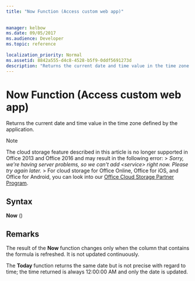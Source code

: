 ```yaml
---
title: "Now Function (Access custom web app)"
 
 
manager: kelbow
ms.date: 09/05/2017
ms.audience: Developer
ms.topic: reference
  
localization_priority: Normal
ms.assetid: 8842a555-d4c8-4528-b5f9-0ddf5691273d
description: "Returns the current date and time value in the time zone defined by the application."
---
```


# Now Function (Access custom web app)

Returns the current date and time value in the time zone defined by the application.
  
> [!NOTE]
> The cloud storage feature described in this article is no longer supported in Office 2013 and Office 2016 and may result in the following error: >  *Sorry, we're having server problems, so we can't add \<service\> right now. Please try again later.* > For cloud storage for Office Online, Office for iOS, and Office for Android, you can look into our [Office Cloud Storage Partner Program](https://dev.office.com/programs/officecloudstorage). 
  
## Syntax

 **Now** () 
  
## Remarks

The result of the **Now** function changes only when the column that contains the formula is refreshed. It is not updated continuously. 
  
The **Today** function returns the same date but is not precise with regard to time; the time returned is always 12:00:00 AM and only the date is updated. 
  

